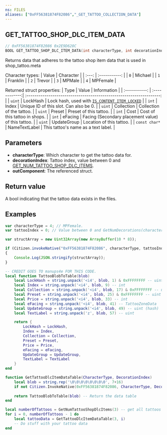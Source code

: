 ```yaml
---
ns: FILES
aliases: ["0xFF56381874F82086","_GET_TATTOO_COLLECTION_DATA"]
---
```

## GET_TATTOO_SHOP_DLC_ITEM_DATA

```c
// 0xFF56381874F82086 0x2E9D628C
BOOL GET_TATTOO_SHOP_DLC_ITEM_DATA(int characterType, int decorationIndex, Any* outComponent);
```

Returns data that adheres to the tattoo shop item data that is used in shop_tattoo.meta

Character types:
| Value |   Character   |
| :---: | :-----------: |
| `0`   | Michael       |
| `1`   | Franklin      |
| `2`   | Trevor        |
| `3`   | MPMale        |
| `4`   | MPFemale      |

Returned struct properties:
|      Type     |     Value     |                                Information                             |
| :-----------: | :------------:| :-------------------------------------------------------------------:  |
| `uint`        |   LockHash    |  Lock hash, used with [`IS_CONTENT_ITEM_LOCKED`](#_0xD4D7B033C3AA243C) |
| `int`         |   Index       |  Unique ID of this slot. Can also be 0.                                |
| `uint`        |   Collection  |  Collection of the tattoo.                                             |
| `uint`        |   Preset      |  Preset of this tattoo.                                                |
| `int`         |   Cost        |  Cost of this tattoo in shops.                                         |
| `int`         |   eFacing     |  Facing (Secondary placement value) of this tattoo.                    |
| `uint`        |   UpdateGroup |  Location of this tattoo.                                              |
| `const char*` | NameTextLabel |   This tattoo's name as a text label.                                  |


## Parameters
* **characterType**: Which character to get the tattoo data for.
* **decorationIndex**: Tattoo index, value between 0 and [GET_NUM_TATTOO_SHOP_DLC_ITEMS](#_0x278F76C3B0A8F109).
* **outComponent**: The referenced struct.

## Return value
A bool indicating that the tattoo data exists in the files.

## Examples
```js
var characterType = 4; // MPFemale.
var tattooIndex = 0; // Value between 0 and GetNumDecorations(characterType).

var structArray = new Uint32Array(new ArrayBuffer(10 * 8));

if (Citizen.invokeNative("0xFF56381874F82086", characterType, tattooIndex, structArray))
{
    Console.Log(JSON.stringify(structArray));
}
```
```lua
-- CREDIT GOES TO manups4e FOR THIS CODE.
local function TattooBlobToTable(blob)
    local LockHash = string.unpack('<i4', blob, 1) & 0xFFFFFFFF -- uint (hash)
    local Index = string.unpack('<i4', blob, 9) -- int
    local Collection = string.unpack('<i4', blob, 17) & 0xFFFFFFFF -- uint (hash)
    local Preset = string.unpack('<i4', blob, 25) & 0xFFFFFFFF -- uint (hash)
    local Price = string.unpack('<i4', blob, 33) -- int
    local eFacing = string.unpack('<i4', blob, 41) -- TattooZoneData
    local UpdateGroup = string.unpack('<i4', blob, 49) -- uint (hash)
    local TextLabel = string.unpack('z', blob, 57) -- uint

    return {
        LockHash = LockHash,
        Index = Index,
        Collection = Collection,
        Preset = Preset,
        Price = Price,
        eFacing = eFacing,
        UpdateGroup = UpdateGroup,
        TextLabel = TextLabel
    }
end

function GetTattooDlcItemDataTable(CharacterType, DecorationIndex)
	local blob = string.rep('\0\0\0\0\0\0\0\0', 7+16)
	if not Citizen.InvokeNative(0xFF56381874F82086, CharacterType, DecorationIndex, blob) then return nil end -- Data doesn't exist, return a nil
	
	return TattooBlobToTable(blob) -- Return the data table
end

local numberOfTattoos = GetNumTattooShopDlcItems(3) -- get all tattoos for mpmale
for i = 0, numberOfTattoos - 1 do
	local tattooData = GetTattooDlcItemDataTable(3, i)
	-- Do stuff with your tattoo data
end

```
